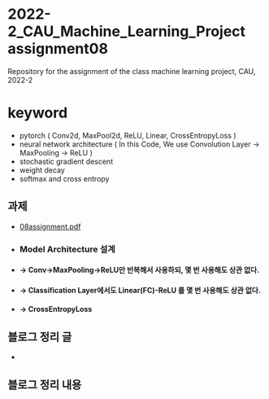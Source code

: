 # 2022-2_CAU_Machine_Learning_Project assignment08
Repository for the assignment of the class machine learning project, CAU, 2022-2 
 
# keyword

- pytorch ( Conv2d, MaxPool2d, ReLU, Linear, CrossEntropyLoss )
- neural network architecture ( In this Code, We use Convolution Layer -> MaxPooling -> ReLU )
- stochastic gradient descent
- weight decay
- softmax and cross entropy



## 과제 
- [08assignment.pdf](https://github.com/caumannerman/2022-2_CAU_Machine_Learning_Project/files/9995003/08assignment.pdf)
- ### Model Architecture 설계 
- #### -> Conv->MaxPooling->ReLU만 반복해서 사용하되, 몇 번 사용해도 상관 없다.
- #### -> Classification Layer에서도 Linear(FC)-ReLU 를 몇 번 사용해도 상관 없다.
- #### -> CrossEntropyLoss


## 블로그 정리 글 
- 

## 블로그 정리 내용 


